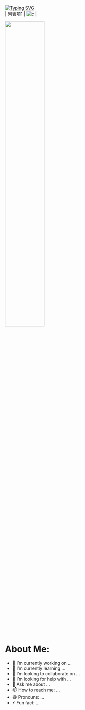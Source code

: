 <a href="https://git.io/typing-svg"><img src="https://readme-typing-svg.demolab.com?font=Fira+Code&weight=500&pause=1000&color=FF0000&center=true+%E7%9C%9F%E7%9A%84%E7%9C%9F%E7%9A%84&vCenter=true+%E7%9C%9F%E7%9A%84%E7%9C%9F%E7%9A%84&repeat=true+%E7%9C%9F%E7%9A%84%E7%9C%9F%E7%9A%84&random=false+%E9%94%99%E8%AF%AF%E7%9A%84%E9%94%99%E8%AF%AF%E7%9A%84&width=435&lines=Hi+%E6%88%91%E6%98%AF%E7%A8%8B%E5%BA%8F%E7%8C%BFLinXiao;Thank+you+Javascript" alt="Typing SVG" /></a>
<br>
| 列表项1 | ![c]([程序猿片链接](https://camo.githubusercontent.com/992babdffd8c74a1502de375fbdf7e4d54773242/68747470733a2f2f6d656469612e67697068792e636f6d2f6d656469612f53576f536b4e36447854737a71494b4571762f67697068792e676966)) |


<img src="https://camo.githubusercontent.com/992babdffd8c74a1502de375fbdf7e4d54773242/68747470733a2f2f6d656469612e67697068792e636f6d2f6d656469612f53576f536b4e36447854737a71494b4571762f67697068792e676966" 
width="50%" height="auto" alt="">
# About Me:
- 🔭 I’m currently working on ...
- 🌱 I’m currently learning ...
- 👯 I’m looking to collaborate on ...
- 🤔 I’m looking for help with ...
- 💬 Ask me about ...
- 📫 How to reach me: ...
- 😄 Pronouns: ...
- ⚡ Fun fact: ...

<!--
**KevinLin8/KevinLin8** is a ✨ _special_ ✨ repository because its `README.md` (this file) appears on your GitHub profile.

Here are some ideas to get you started:

- 🔭 I’m currently working on ...
- 🌱 I’m currently learning ...
- 👯 I’m looking to collaborate on ...
- 🤔 I’m looking for help with ...
- 💬 Ask me about ...
- 📫 How to reach me: ...
- 😄 Pronouns: ...
- ⚡ Fun fact: ...
-->
